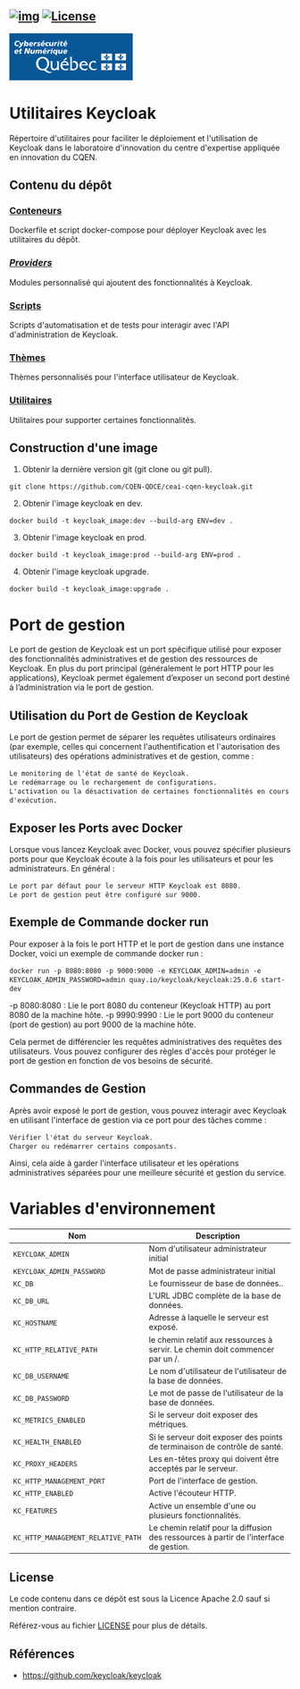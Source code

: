 <!-- ENTETE -->
[![img](https://img.shields.io/badge/Cycle%20de%20Vie-Phase%20D%C3%A9couverte-339999)](https://www.quebec.ca/gouv/politiques-orientations/vitrine-numeriqc/accompagnement-des-organismes-publics/demarche-conception-services-numeriques)
[![License](https://img.shields.io/badge/Licence-Apache_2.0-blue)](LICENSE)
---
![Logo MCN](https://github.com/CQEN-QDCE/.github/blob/main/images/mcn.png?raw=true)
<!-- FIN ENTETE -->

<!-- PROJET -->
# Utilitaires Keycloak

Répertoire d'utilitaires pour faciliter le déploiement et l'utilisation de Keycloak dans le laboratoire d'innovation du centre d'expertise appliquée en innovation du CQEN.

## Contenu du dépôt

### [Conteneurs](./container)
Dockerfile et script docker-compose pour déployer Keycloak avec les utilitaires du dépôt.

### [*Providers*](./providers/)
Modules personnalisé qui ajoutent des fonctionnalités à Keycloak.

### [Scripts](./scripts/)
Scripts d'automatisation et de tests pour interagir avec l'API d'administration de Keycloak.

### [Thèmes](./themes/)
Thèmes personnalisés pour l'interface utilisateur de Keycloak.

### [Utilitaires](./utils/)
Utilitaires pour supporter certaines fonctionnalités.

## Construction d'une image

1. Obtenir la dernière version git (git clone ou git pull).

```
git clone https://github.com/CQEN-QDCE/ceai-cqen-keycloak.git
```
2. Obtenir l'image keycloak en dev.

```
docker build -t keycloak_image:dev --build-arg ENV=dev .
```
3. Obtenir l'image keycloak en prod.

```
docker build -t keycloak_image:prod --build-arg ENV=prod .
```
4. Obtenir l'image keycloak upgrade.

```
docker build -t keycloak_image:upgrade .
```

# Port de gestion

Le port de gestion de Keycloak est un port spécifique utilisé pour exposer des fonctionnalités administratives et de gestion des ressources de Keycloak. En plus du port principal (généralement le port HTTP pour les applications), Keycloak permet également d’exposer un second port destiné à l’administration via le port de gestion.

## Utilisation du Port de Gestion de Keycloak

Le port de gestion permet de séparer les requêtes utilisateurs ordinaires (par exemple, celles qui concernent l'authentification et l'autorisation des utilisateurs) des opérations administratives et de gestion, comme :

    Le monitoring de l'état de santé de Keycloak.
    Le redémarrage ou le rechargement de configurations.
    L'activation ou la désactivation de certaines fonctionnalités en cours d'exécution.

## Exposer les Ports avec Docker

Lorsque vous lancez Keycloak avec Docker, vous pouvez spécifier plusieurs ports pour que Keycloak écoute à la fois pour les utilisateurs et pour les administrateurs. En général :

    Le port par défaut pour le serveur HTTP Keycloak est 8080.
    Le port de gestion peut être configuré sur 9000.

## Exemple de Commande docker run

Pour exposer à la fois le port HTTP et le port de gestion dans une instance Docker, voici un exemple de commande docker run :

```
docker run -p 8080:8080 -p 9000:9000 -e KEYCLOAK_ADMIN=admin -e KEYCLOAK_ADMIN_PASSWORD=admin quay.io/keycloak/keycloak:25.0.6 start-dev
```

-p 8080:8080 : Lie le port 8080 du conteneur (Keycloak HTTP) au port 8080 de la machine hôte.
-p 9990:9990 : Lie le port 9000 du conteneur (port de gestion) au port 9000 de la machine hôte.

Cela permet de différencier les requêtes administratives des requêtes des utilisateurs. Vous pouvez configurer des règles d'accès pour protéger le port de gestion en fonction de vos besoins de sécurité.


## Commandes de Gestion

Après avoir exposé le port de gestion, vous pouvez interagir avec Keycloak en utilisant l'interface de gestion via ce port pour des tâches comme :

    Vérifier l'état du serveur Keycloak.
    Charger ou redémarrer certains composants.

Ainsi, cela aide à garder l'interface utilisateur et les opérations administratives séparées pour une meilleure sécurité et gestion du service.

# Variables d'environnement

| Nom                           | Description                                                   |
| ----------------------------  | ------------------------------------------------------------- |
| `KEYCLOAK_ADMIN`              | Nom d'utilisateur administrateur initial                                 |
| `KEYCLOAK_ADMIN_PASSWORD`     | Mot de passe administrateur initial
| `KC_DB`                       | Le fournisseur de base de données..
| `KC_DB_URL`                   | L'URL JDBC complète de la base de données.
| `KC_HOSTNAME`                 | Adresse à laquelle le serveur est exposé.
| `KC_HTTP_RELATIVE_PATH`       | le chemin relatif aux ressources à servir. Le chemin doit commencer par un /.
| `KC_DB_USERNAME`              | Le nom d'utilisateur de l'utilisateur de la base de données. 
| `KC_DB_PASSWORD`              | Le mot de passe de l'utilisateur de la base de données.
| `KC_METRICS_ENABLED`          | Si le serveur doit exposer des métriques.
| `KC_HEALTH_ENABLED`           | Si le serveur doit exposer des points de terminaison de contrôle de santé.
| `KC_PROXY_HEADERS`            | Les en-têtes proxy qui doivent être acceptés par le serveur.
| `KC_HTTP_MANAGEMENT_PORT`     | Port de l'interface de gestion.
| `KC_HTTP_ENABLED`             | Active l'écouteur HTTP.
| `KC_FEATURES`                 | Active un ensemble d'une ou plusieurs fonctionnalités.
| `KC_HTTP_MANAGEMENT_RELATIVE_PATH` | Le chemin relatif pour la diffusion des ressources à partir de l'interface de gestion.


## License

Le code contenu dans ce dépôt est sous la Licence Apache 2.0 sauf si mention contraire.

Référez-vous au fichier [LICENSE](LICENSE) pour plus de détails.

## Références

* https://github.com/keycloak/keycloak